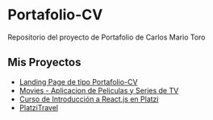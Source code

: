 # Portafolio-CV

Repositorio del proyecto de Portafolio de Carlos Mario Toro

## Mis Proyectos

- [Landing Page de tipo Portafolio-CV](https://carlosmariotoro.github.io/portafolio-cv/portafolio-cv/)
- [Movies - Aplicacion de Peliculas y Series de TV](https://carlosmariotoro.github.io/Movies/)
- [Curso de Introducción a React.js en Platzi](https://carlosmariotoro.github.io/Curso-de-React.js/)
- [PlatziTravel](https://carlosmariotoro.github.io/PlatziTravel/)
